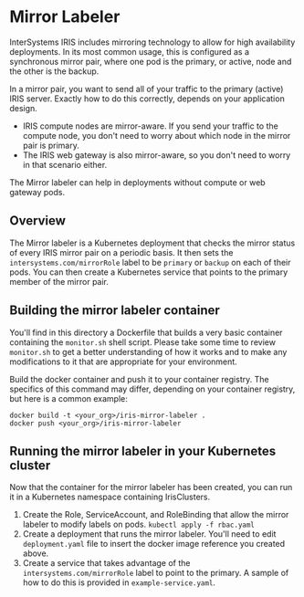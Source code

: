 # Mirror Labeler

InterSystems IRIS includes mirroring technology to allow for high availability deployments.  In its most common usage, this is configured as a synchronous mirror pair, where one pod is the primary, or active, node and the other is the backup.

In a mirror pair, you want to send all of your traffic to the primary (active) IRIS server.  Exactly how to do this correctly, depends on your application design.

* IRIS compute nodes are mirror-aware.  If you send your traffic to the compute node, you don't need to worry about which node in the mirror pair is primary.
* The IRIS web gateway is also mirror-aware, so you don't need to worry in that scenario either.

The Mirror labeler can help in deployments without compute or web gateway pods.

## Overview

The Mirror labeler is a Kubernetes deployment that checks the mirror status of every IRIS mirror pair on a periodic basis.  It then sets the `intersystems.com/mirrorRole` label to be `primary` or `backup` on each of their pods.  You can then create a Kubernetes service that points to the primary member of the mirror pair.

## Building the mirror labeler container

You'll find in this directory a Dockerfile that builds a very basic container containing the `monitor.sh` shell script.  Please take some time to review `monitor.sh` to get a better understanding of how it works and to make any modifications to it that are appropriate for your environment.

Build the docker container and push it to your container registry.  The specifics of this command may differ, depending on your container registry, but here is a common example:

```
docker build -t <your_org>/iris-mirror-labeler .
docker push <your_org>/iris-mirror-labeler
```

## Running the mirror labeler in your Kubernetes cluster

Now that the container for the mirror labeler has been created, you can run it in a Kubernetes namespace containing IrisClusters.

1. Create the Role, ServiceAccount, and RoleBinding that allow the mirror labeler to modify labels on pods.  `kubectl apply -f rbac.yaml`
2. Create a deployment that runs the mirror labeler.  You'll need to edit `deployment.yaml` file to insert the docker image reference you created above.
3. Create a service that takes advantage of the `intersystems.com/mirrorRole` label to point to the primary.  A sample of how to do this is provided in `example-service.yaml`.
